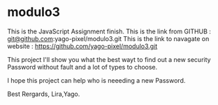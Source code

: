 # modulo3
This is the JavaScript Assignment finish.
This is the link from GITHUB : git@github.com:yago-pixel/modulo3.git
This is the link to navagate on website : https://github.com/yago-pixel/modulo3.git

This project I'll show you what the best wayt to find out a new security Password without fault and a lot of types to choose. 

I hope this project can help who is neeeding a new Password.

Best Rergards,
Lira,Yago.
